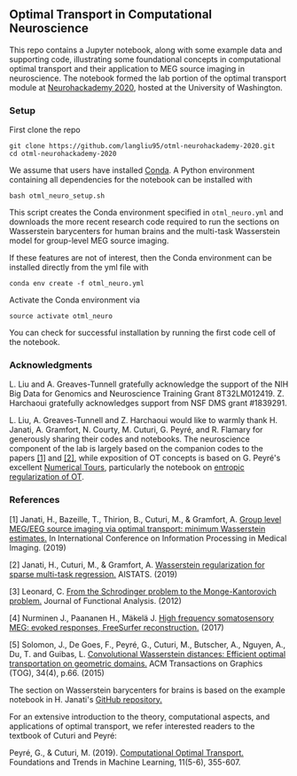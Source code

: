 ## Optimal Transport in Computational Neuroscience

This repo contains a Jupyter notebook, along with some example data and supporting code, illustrating some foundational concepts in computational optimal transport and their application to MEG source imaging in neuroscience. The notebook formed the lab portion of the optimal transport module at [Neurohackademy 2020](https://neurohackademy.org/), hosted at the University of Washington.

### Setup

First clone the repo

```
git clone https://github.com/langliu95/otml-neurohackademy-2020.git
cd otml-neurohackademy-2020
```

We assume that users have installed [Conda](https://docs.conda.io/projects/conda/en/latest/user-guide/install/#regular-installation). A Python environment containing all dependencies for the notebook can be installed with

```
bash otml_neuro_setup.sh
```

This script creates the Conda environment specified in `otml_neuro.yml` and downloads the more recent research code required to run the sections on Wasserstein barycenters for human brains and the multi-task Wasserstein model for group-level MEG source imaging.

If these features are not of interest, then the Conda environment can be installed directly from the yml file with

```
conda env create -f otml_neuro.yml
```

Activate the Conda environment via

```
source activate otml_neuro
```

You can check for successful installation by running the first code cell of the notebook.

### Acknowledgments

L. Liu and A. Greaves-Tunnell gratefully acknowledge the support of the NIH Big Data for Genomics and Neuroscience Training Grant 8T32LM012419. Z. Harchaoui gratefully acknowledges support from NSF DMS grant #1839291.

L. Liu, A. Greaves-Tunnell and Z. Harchaoui would like to warmly thank H. Janati, A. Gramfort, N. Courty, M. Cuturi, G. Peyré, and R. Flamary for generously sharing their codes and notebooks. The neuroscience component of the lab is largely based on the companion codes to the papers [[1]](https://arxiv.org/pdf/1902.04812.pdf) and [[2]](https://arxiv.org/pdf/1805.07833.pdf), while exposition of OT concepts is based on G. Peyré's excellent [Numerical Tours](https://www.numerical-tours.com/python/), particularly the notebook on [entropic regularization of OT](https://nbviewer.jupyter.org/github/gpeyre/numerical-tours/blob/master/python/optimaltransp_5_entropic.ipynb).


### References

[1] Janati, H., Bazeille, T., Thirion, B., Cuturi, M., & Gramfort, A. [Group level MEG/EEG source imaging via optimal transport: minimum Wasserstein estimates.](https://arxiv.org/pdf/1902.04812.pdf) In International Conference on Information Processing in Medical Imaging. (2019)

[2] Janati, H., Cuturi, M., & Gramfort, A. [Wasserstein regularization for sparse multi-task regression.](https://arxiv.org/pdf/1805.07833.pdf) AISTATS. (2019)

[3] Leonard, C. [From the Schrodinger problem to the Monge-Kantorovich problem.](https://arxiv.org/abs/1011.2564) Journal of Functional Analysis. (2012)

[4] Nurminen J., Paananen H., Mäkelä J. [High frequency somatosensory MEG: evoked responses, FreeSurfer reconstruction.](https://zenodo.org/record/889235) (2017)

[5] Solomon, J., De Goes, F., Peyré, G., Cuturi, M., Butscher, A., Nguyen, A., Du, T. and Guibas, L. [Convolutional Wasserstein distances: Efficient optimal transportation on geometric domains.](https://hal.archives-ouvertes.fr/hal-01188953/document) ACM Transactions on Graphics (TOG), 34(4), p.66. (2015)

The section on Wasserstein barycenters for brains is based on the example notebook in H. Janati's [GitHub repository.](https://github.com/hichamjanati/OT-tutorials)

For an extensive introduction to the theory, computational aspects, and applications of optimal transport, we refer interested readers to the textbook of Cuturi and Peyré:

Peyré, G., & Cuturi, M. (2019). [Computational Optimal Transport.](https://www.nowpublishers.com/article/Details/MAL-073) Foundations and Trends in Machine Learning, 11(5-6), 355-607.

